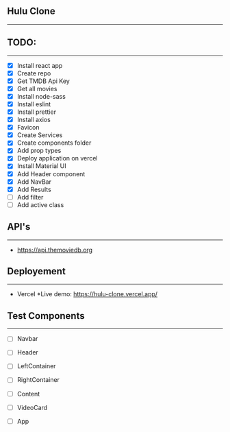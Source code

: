 ## Hulu Clone
----

## TODO:
----

* [x] Install react app
* [x] Create repo
* [x] Get TMDB Api Key
* [x] Get all movies
* [x] Install node-sass
* [x] Install eslint
* [x] Install prettier
* [x] Install axios
* [x] Favicon
* [x] Create Services
* [x] Create components folder
* [x] Add prop types
* [x] Deploy application on vercel
* [x] Install Material UI
* [x] Add Header component
* [x] Add NavBar
* [x] Add Results
* [ ] Add filter
* [ ] Add active class

## API's
----

* https://api.themoviedb.org

## Deployement
----

* Vercel
*Live demo: https://hulu-clone.vercel.app/

## Test Components
----

* [ ] Navbar
* [ ] Header
* [ ] LeftContainer
* [ ] RightContainer
* [ ] Content
* [ ] VideoCard
* [ ] App

